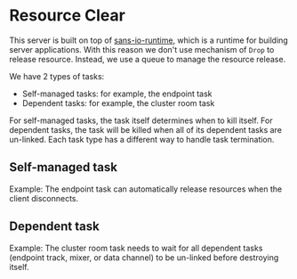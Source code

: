 # Resource Clear

This server is built on top of [sans-io-runtime](https://github.com/atm0s-org/sans-io-runtime), which is a runtime for building server applications. With this reason we don't use mechanism of `Drop` to release resource. Instead, we use a queue to manage the resource release.

We have 2 types of tasks:

- Self-managed tasks: for example, the endpoint task
- Dependent tasks: for example, the cluster room task

For self-managed tasks, the task itself determines when to kill itself. For dependent tasks, the task will be killed when all of its dependent tasks are un-linked. Each task type has a different way to handle task termination.

## Self-managed task

Example: The endpoint task can automatically release resources when the client disconnects.

## Dependent task

Example: The cluster room task needs to wait for all dependent tasks (endpoint track, mixer, or data channel) to be un-linked before destroying itself.
